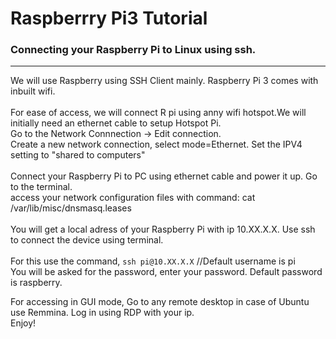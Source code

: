# Raspberrry Pi3 Tutorial
### Connecting your Raspberry Pi to Linux using ssh.<br>

***

We will use Raspberry using SSH Client mainly. Raspberry Pi 3 comes with inbuilt wifi.<br>
<br>
For ease of access, we will connect R pi using anny wifi hotspot.We will initially need an ethernet cable to setup Hotspot Pi.<br>
Go to the Network Connnection -> Edit connection.<br>
Create a new network connection, select mode=Ethernet. Set the IPV4 setting to "shared to computers"<br>
<br>
Connect your Raspberry Pi to PC using ethernet cable and power it up. Go to the terminal.<br>
access your network configuration files with command: cat /var/lib/misc/dnsmasq.leases<br>
<br>
You will get a local adress of your Raspberry Pi with ip 10.XX.X.X. Use ssh to connect the device using terminal.<br>
<br>
For this use the command, `ssh pi@10.XX.X.X` //Default username is pi<br> 
You will be asked for the password, enter your password. Default password is raspberry.<br>

For accessing in GUI mode, Go to any remote desktop in case of Ubuntu use Remmina. Log in using RDP with your ip.<br>
Enjoy!
